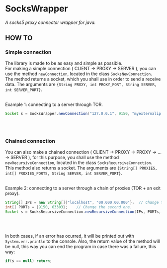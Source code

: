 # SocksWrapper
_A socks5 proxy connector wrapper for java._


## HOW TO
### Simple connection
The library is made to be as easy and simple as possible.<br>
For making a simple connection ( CLIENT -> PROXY -> SERVER ), you can use the method `newConnection`, located in the class `SocksNewConnection`.<br>
The method returns a socket, which you shall use in order to send a receive data. The arguments are `{String PROXY, int PROXY_PORT, String SERVER, int SERVER_PORT}`.<br><br>

Example 1: connecting to a server through TOR.
```java
Socket s = SocksWrapper.newConnection("127.0.0.1", 9150, "myexternalip.com", 80);
```
<br><br>

### Chained connection
You can also make a chained connection ( CLIENT -> PROXY -> PROXY -> ... -> SERVER ), for this purpose, you shall use the method `newRecursiveConnection`, located in the class `SocksRecursiveConnection`.<br>
This method also returns a socket. The arguments are `{String[] PROXIES, int[] PROXIES_PORTS, String SERVER, int SERVER_PORT}`.<br><br>

Example 2: connecting to a server through a chain of proxies (TOR + an exit proxy).
```java
String[] IPs = new String[]{"localhost", "00.000.00.000"};	// Change the second one.
int[] PORTs = {9150, 63303};	// Change the second one.
Socket s = SocksRecursiveConnection.newRecursiveConnection(IPs, PORTs, "myexternalip.com", 80);
```
<br><br>

In both cases, if an error has ocurred, it will be printed out with `System.err.println` to the console. Also, the return value of the method will be null, this way you can end the program in case there was a failure, this way:
```java
if(s == null) return;
```